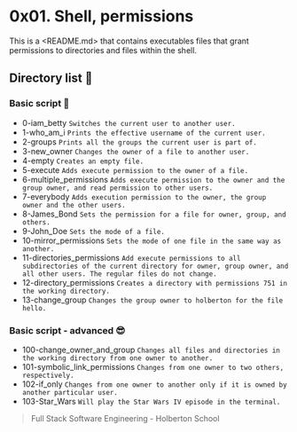 # 0x01. Shell, permissions

This is a <README.md> that contains executables files that grant permissions to
directories and files within the shell.

## Directory list :page_facing_up:

### Basic script :monocle_face:

* 0-iam_betty `Switches the current user to another user.`
* 1-who_am_i `Prints the effective username of the current user.`
* 2-groups `Prints all the groups the current user is part of.`
* 3-new_owner `Changes the owner of a file to another user.`
* 4-empty `Creates an empty file.`
* 5-execute `Adds execute permission to the owner of a file.`
* 6-multiple_permissions `Adds execute permission to the owner and the group
owner, and read permission to other users.`
* 7-everybody `Adds execution permission to the owner, the group owner and the
other users.`
* 8-James_Bond `Sets the permission for a file for owner, group, and others.`
* 9-John_Doe `Sets the mode of a file.`
* 10-mirror_permissions `Sets the mode of one file in the same way as another.`
* 11-directories_permissions `Add execute permissions to all subdirectories of
the current directory for owner, group owner, and all other users. The regular
files do not change.`
* 12-directory_permissions `Creates a directory with permissions 751 in the
working directory.`
* 13-change_group `Changes the group owner to holberton for the file hello.`

### Basic script - advanced :sunglasses:

 * 100-change_owner_and_group `Changes all files and directories in the working
 directory from one owner to another.`
 * 101-symbolic_link_permissions `Changes from one owner to two others,
 respectively.`
 * 102-if_only `Changes from one owner to another only if it is owned by another
 particular user.`
 * 103-Star_Wars `Will play the Star Wars IV episode in the terminal.`


> Full Stack Software Engineering - Holberton School
